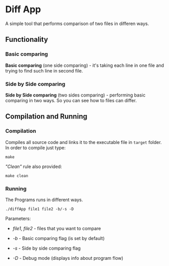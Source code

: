 # Diff App

A simple tool that performs comparison of two files in differen ways.

## Functionality

### Basic comparing

**Basic comparing** (one side comparing) - it's taking each line in one file and trying to find such line in second file.

### Side by Side comparing

**Side by Side comparing** (two sides comparing) - performing basic comparing in two ways. So you can see how to files can differ.

## Compilation and Running

### Compilation

Compiles all source code and links it to the executable file in `target` folder.
In order to compile just type:

    make

*"Clean"* rule also provided:

    make clean

### Running

The Programs runs in different ways.

    ./diffApp file1 file2 -b/-s -D

Parameters:

- *file1*, *file2* - files that you want to compare

- *-b* - Basic comparing flag (is set by default)

- *-s* - Side by side comparing flag

- *-D* - Debug mode (displays info about program flow)
